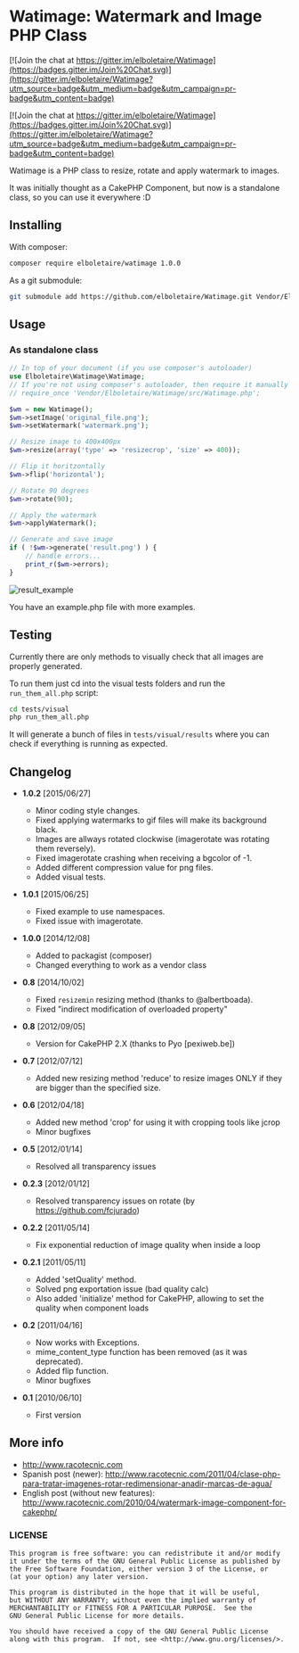 Watimage: Watermark and Image PHP Class
=======================================

[![Join the chat at https://gitter.im/elboletaire/Watimage](https://badges.gitter.im/Join%20Chat.svg)](https://gitter.im/elboletaire/Watimage?utm_source=badge&utm_medium=badge&utm_campaign=pr-badge&utm_content=badge)

[![Join the chat at https://gitter.im/elboletaire/Watimage](https://badges.gitter.im/Join%20Chat.svg)](https://gitter.im/elboletaire/Watimage?utm_source=badge&utm_medium=badge&utm_campaign=pr-badge&utm_content=badge)

Watimage is a PHP class to resize, rotate and apply watermark to images.

It was initially thought as a CakePHP Component, but now is a standalone class,
so you can use it everywhere :D

Installing
----------

With composer:

```bash
composer require elboletaire/watimage 1.0.0
```

As a git submodule:

```bash
git submodule add https://github.com/elboletaire/Watimage.git Vendor/Elboletaire/Watimage
```

Usage
-----

### As standalone class

```php
// In top of your document (if you use composer's autoloader)
use Elboletaire\Watimage\Watimage;
// If you're not using composer's autoloader, then require it manually
// require_once 'Vendor/Elboletaire/Watimage/src/Watimage.php';

$wm = new Watimage();
$wm->setImage('original_file.png');
$wm->setWatermark('watermark.png');

// Resize image to 400x400px
$wm->resize(array('type' => 'resizecrop', 'size' => 400));

// Flip it horitzontally
$wm->flip('horizontal');

// Rotate 90 degrees
$wm->rotate(90);

// Apply the watermark
$wm->applyWatermark();

// Generate and save image
if ( !$wm->generate('result.png') ) {
    // handle errors...
    print_r($wm->errors);
}
```

![result_example](http://www.racotecnic.com/wp-content/uploads/2011/04/test6.png "result_example")

You have an example.php file with more examples.

Testing
-------

Currently there are only methods to visually check that all images are properly
generated.

To run them just cd into the visual tests folders and run the `run_them_all.php` script:

```bash
cd tests/visual
php run_them_all.php
```

It will generate a bunch of files in `tests/visual/results` where you can check
if everything is running as expected.

## Changelog

* **1.0.2** [2015/06/27]
    * Minor coding style changes.
    * Fixed applying watermarks to gif files will make its background black.
    * Images are allways rotated clockwise (imagerotate was rotating them reversely).
    * Fixed imagerotate crashing when receiving a bgcolor of -1.
    * Added different compression value for png files.
    * Added visual tests.

* **1.0.1** [2015/06/25]
    * Fixed example to use namespaces.
    * Fixed issue with imagerotate.

* **1.0.0** [2014/12/08]
    * Added to packagist (composer)
    * Changed everything to work as a vendor class

* **0.8** [2014/10/02]
    * Fixed `resizemin` resizing method (thanks to @albertboada).
    * Fixed "indirect modification of overloaded property"

* **0.8** [2012/09/05]
	* Version for CakePHP 2.X (thanks to Pyo [pexiweb.be])

* **0.7** [2012/07/12]
    * Added new resizing method 'reduce' to resize images ONLY if they are bigger than the specified size.

* **0.6** [2012/04/18]
    * Added new method 'crop' for using it with cropping tools like jcrop
    * Minor bugfixes

* **0.5** [2012/01/14]
    * Resolved all transparency issues

* **0.2.3** [2012/01/12]
    * Resolved transparency issues on rotate (by https://github.com/fcjurado)

* **0.2.2** [2011/05/14]
    * Fix exponential reduction of image quality when inside a loop

* **0.2.1** [2011/05/11]
    * Added 'setQuality' method.
    * Solved png exportation issue (bad quality calc)
    * Also added 'initialize' method for CakePHP, allowing to set the quality when component loads

* **0.2** [2011/04/16]
    * Now works with Exceptions.
    * mime_content_type function has been removed (as it was deprecated).
    * Added flip function.
    * Minor bugfixes

* **0.1** [2010/06/10]
    * First version


## More info

* http://www.racotecnic.com
* Spanish post (newer): http://www.racotecnic.com/2011/04/clase-php-para-tratar-imagenes-rotar-redimensionar-anadir-marcas-de-agua/
* English post (without new features): http://www.racotecnic.com/2010/04/watermark-image-component-for-cakephp/

### LICENSE

    This program is free software: you can redistribute it and/or modify
    it under the terms of the GNU General Public License as published by
    the Free Software Foundation, either version 3 of the License, or
    (at your option) any later version.

    This program is distributed in the hope that it will be useful,
    but WITHOUT ANY WARRANTY; without even the implied warranty of
    MERCHANTABILITY or FITNESS FOR A PARTICULAR PURPOSE.  See the
    GNU General Public License for more details.

    You should have received a copy of the GNU General Public License
    along with this program.  If not, see <http://www.gnu.org/licenses/>.
